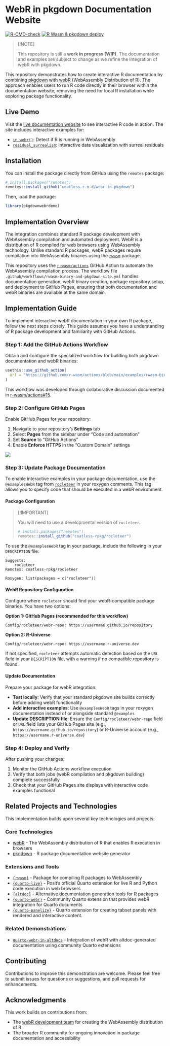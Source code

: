 
<!-- README.md is generated from README.Rmd. Please edit that file -->

# WebR in pkgdown Documentation Website

<!-- badges: start -->

[![R-CMD-check](https://github.com/coatless-r-n-d/webr-in-pkgdown/actions/workflows/R-CMD-check.yaml/badge.svg)](https://github.com/coatless-r-n-d/webr-in-pkgdown/actions/workflows/R-CMD-check.yaml)
[![R Wasm & pkgdown
deploy](https://github.com/coatless-r-n-d/webr-in-pkgdown/actions/workflows/rwasm-binary-and-pkgdown-site.yml/badge.svg)](https://github.com/coatless-r-n-d/webr-in-pkgdown/actions/workflows/rwasm-binary-and-pkgdown-site.yml)
<!-- badges: end -->

> \[!NOTE\]
>
> This repository is still a **work in progress (WIP)**. The
> documentation and examples are subject to change as we refine the
> integration of webR with pkgdown.

This repository demonstrates how to create interactive R documentation
by combining [pkgdown](https://pkgdown.r-lib.org/) with
[webR](https://docs.r-wasm.org/webr/latest/) (WebAssembly Distribution
of R). The approach enables users to run R code directly in their
browser within the documentation website, removing the need for local R
installation while exploring package functionality.

## Live Demo

Visit the [live documentation
website](https://rd.thecoatlessprofessor.com/webr-in-pkgdown) to see
interactive R code in action. The site includes interactive examples
for:

- [`in_webr()`](https://rd.thecoatlessprofessor.com/webr-in-pkgdown/reference/in_webr.html):
  Detect if R is running in WebAssembly
- [`residual_surrealism`](https://rd.thecoatlessprofessor.com/webr-in-pkgdown/reference/residual_surrealism.html):
  Interactive data visualization with surreal residuals

## Installation

You can install the package directly from GitHub using the `remotes`
package:

``` r
# install.packages("remotes")
remotes::install_github("coatless-r-n-d/webr-in-pkgdown")
```

Then, load the package:

``` r
library(pkgdownwebrdemo)
```

## Implementation Overview

The integration combines standard R package development with WebAssembly
compilation and automated deployment. WebR is a distribution of R
compiled for web browsers using WebAssembly technology. Unlike standard
R packages, webR packages require compilation into WebAssembly binaries
using the [`rwasm`](https://github.com/r-wasm/rwasm) package.

This repository uses the
[`r-wasm/actions`](https://github.com/r-wasm/actions) GitHub Action to
automate the WebAssembly compilation process. The workflow file
`.github/workflows/rwasm-binary-and-pkgdown-site.yml` handles
documentation generation, webR binary creation, package repository
setup, and deployment to GitHub Pages, ensuring that both documentation
and webR binaries are available at the same domain.

## Implementation Guide

To implement interactive webR documentation in your own R package,
follow the next steps closely. This guide assumes you have a
understanding of R package development and familiarity with GitHub
Actions.

### Step 1: Add the GitHub Actions Workflow

Obtain and configure the specialized workflow for building both pkgdown
documentation and webR binaries:

``` r
usethis::use_github_action(
  url = "https://github.com/r-wasm/actions/blob/main/examples/rwasm-binary-and-pkgdown-site.yml"
)
```

This workflow was developed through collaborative discussion documented
in [r-wasm/actions#15](https://github.com/r-wasm/actions/issues/15).

### Step 2: Configure GitHub Pages

Enable GitHub Pages for your repository:

1.  Navigate to your repository’s **Settings** tab
2.  Select **Pages** from the sidebar under “Code and automation”
3.  Set **Source** to “GitHub Actions”
4.  Enable **Enforce HTTPS** in the “Custom Domain” settings

![](https://github.com/user-attachments/assets/6d2cf5e2-4a5c-4447-ac35-8ab0a6a153e9)

### Step 3: Update Package Documentation

To enable interactive examples in your package documentation, use the
`@examplesWebR` tag from
[`rocleteer`](https://github.com/coatless-rpkg/rocleteer) in your
roxygen comments. This tag allows you to specify code that should be
executed in a webR environment.

#### Package Configuration

> \[!IMPORTANT\]
>
> You will need to use a developmental version of `rocleteer`.
>
> ``` r
> # install.packages("remotes")
> remotes::install_github("coatless-rpkg/rocleteer")
> ```

To use the `@examplesWebR` tag in your package, include the following in
your `DESCRIPTION` file:

    Suggests:
        rocleteer
    Remotes: coatless-rpkg/rocleteer

    Roxygen: list(packages = c("rocleteer"))

#### WebR Repository Configuration

Configure where `rocleteer` should find your webR-compatible package
binaries. You have two options:

**Option 1: GitHub Pages (recommended for this workflow)**

    Config/rocleteer/webr-repo: https://username.github.io/repository

**Option 2: R-Universe**

    Config/rocleteer/webr-repo: https://username.r-universe.dev

If not specified, `rocleteer` attempts automatic detection based on the
`URL` field in your `DESCRIPTION` file, with a warning if no compatible
repository is found.

#### Update Documentation

Prepare your package for webR integration:

- **Test locally**: Verify that your standard pkgdown site builds
  correctly before adding webR functionality
- **Add interactive examples**: Use `@examplesWebR` tags in your roxygen
  documentation instead of or alongside standard `@examples`
- **Update DESCRIPTION file**: Ensure the `Config/rocleteer/webr-repo`
  field or `URL` field lists your GitHub Pages site (e.g.,
  `https://username.github.io/repository`) or R-Universe account (e.g.,
  `https://username.r-universe.dev`)

### Step 4: Deploy and Verify

After pushing your changes:

1.  Monitor the GitHub Actions workflow execution
2.  Verify that both jobs (webR compilation and pkgdown building)
    complete successfully  
3.  Check that your GitHub Pages site displays with interactive code
    examples functional

## Related Projects and Technologies

This implementation builds upon several key technologies and projects:

### Core Technologies

- [webR](https://docs.r-wasm.org/webr/latest/) - The WebAssembly
  distribution of R that enables R execution in browsers
- [pkgdown](https://pkgdown.r-lib.org/) - R package documentation
  website generator

### Extensions and Tools

- [`{rwasm}`](https://github.com/r-wasm/rwasm) - Package for compiling R
  packages to WebAssembly
- [`{quarto-live}`](https://github.com/r-wasm/quarto-live) - Posit’s
  official Quarto extension for live R and Python code execution in web
  browsers
- [`{altdoc}`](https://altdoc.etiennebacher.com/) - Alternative
  documentation generation tools for R packages
- [`{quarto-webr}`](https://github.com/coatless/quarto-webr/) -
  Community Quarto extension that provides webR integration for Quarto
  documents
- [`{quarto-panelize}`](https://github.com/coatless-quarto/panelize) -
  Quarto extension for creating tabset panels with rendered and
  interactive content.

### Related Demonstrations

- [`quarto-webr-in-altdocs`](https://github.com/coatless-r-n-d/quarto-webr-in-altdocs) -
  Integration of webR with altdoc-generated documentation using
  community Quarto extensions

## Contributing

Contributions to improve this demonstration are welcome. Please feel
free to submit issues for questions or suggestions, and pull requests
for enhancements.

## Acknowledgments

This work builds on contributions from:

- The [webR development team](https://github.com/r-wasm/webr) for
  creating the WebAssembly distribution of R
- The broader R community for ongoing innovation in package
  documentation and accessibility
